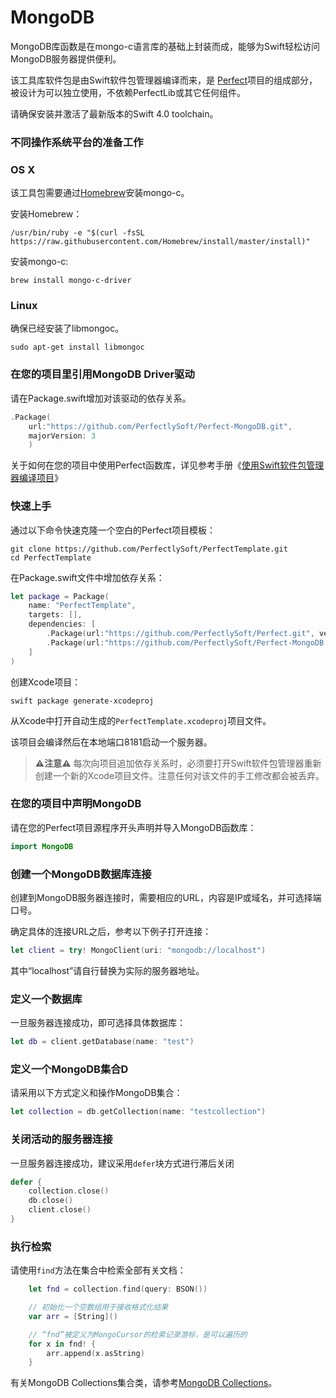 # MongoDB
MongoDB库函数是在mongo-c语言库的基础上封装而成，能够为Swift轻松访问MongoDB服务器提供便利。

该工具库软件包是由Swift软件包管理器编译而来，是
[Perfect](https://github.com/PerfectlySoft/Perfect)项目的组成部分，
被设计为可以独立使用，不依赖PerfectLib或其它任何组件。

请确保安装并激活了最新版本的Swift 4.0 toolchain。

### 不同操作系统平台的准备工作

### OS X

该工具包需要通过[Homebrew](http://brew.sh/)安装mongo-c。

安装Homebrew：

```
/usr/bin/ruby -e "$(curl -fsSL https://raw.githubusercontent.com/Homebrew/install/master/install)"
```

安装mongo-c:

```
brew install mongo-c-driver
```

### Linux

确保已经安装了libmongoc。

```
sudo apt-get install libmongoc
```

### 在您的项目里引用MongoDB Driver驱动

请在Package.swift增加对该驱动的依存关系。

``` swift
.Package(
	url:"https://github.com/PerfectlySoft/Perfect-MongoDB.git",
	majorVersion: 3
	)
```

关于如何在您的项目中使用Perfect函数库，详见参考手册《[使用Swift软件包管理器编译项目](buildingWithSPM.md)》

### 快速上手

通过以下命令快速克隆一个空白的Perfect项目模板：

```
git clone https://github.com/PerfectlySoft/PerfectTemplate.git
cd PerfectTemplate
```

在Package.swift文件中增加依存关系：

```swift
let package = Package(
	name: "PerfectTemplate",
	targets: [],
	dependencies: [
		.Package(url:"https://github.com/PerfectlySoft/Perfect.git", versions: Version(0,0,0)..<Version(10,0,0)),
		.Package(url:"https://github.com/PerfectlySoft/Perfect-MongoDB.git", versions: Version(0,0,0)..<Version(10,0,0))
	]
)
```

创建Xcode项目：

```
swift package generate-xcodeproj
```

从Xcode中打开自动生成的`PerfectTemplate.xcodeproj`项目文件。

该项目会编译然后在本地端口8181启动一个服务器。

> **⚠️注意⚠️** 每次向项目追加依存关系时，必须要打开Swift软件包管理器重新创建一个新的Xcode项目文件。注意任何对该文件的手工修改都会被丢弃。

### 在您的项目中声明MongoDB

请在您的Perfect项目源程序开头声明并导入MongoDB函数库：

``` swift
import MongoDB
```

### 创建一个MongoDB数据库连接

创建到MongoDB服务器连接时，需要相应的URL，内容是IP或域名，并可选择端口号。

确定具体的连接URL之后，参考以下例子打开连接：

``` swift
let client = try! MongoClient(uri: "mongodb://localhost")
```

其中“localhost”请自行替换为实际的服务器地址。

### 定义一个数据库

一旦服务器连接成功，即可选择具体数据库：

``` swift
let db = client.getDatabase(name: "test")
```

### 定义一个MongoDB集合D

请采用以下方式定义和操作MongoDB集合：

``` swift
let collection = db.getCollection(name: "testcollection")
```

### 关闭活动的服务器连接

一旦服务器连接成功，建议采用`defer`块方式进行滞后关闭

``` swift
defer {
    collection.close()
    db.close()
    client.close()
}
```
### 执行检索

请使用`find`方法在集合中检索全部有关文档：

``` swift
    let fnd = collection.find(query: BSON())

    // 初始化一个空数组用于接收格式化结果
    var arr = [String]()

    // “fnd”被定义为MongoCursor的检索记录游标，是可以遍历的
    for x in fnd! {
        arr.append(x.asString)
    }

```

有关MongoDB Collections集合类，请参考[MongoDB Collections](MongoDB-Collections.md)。

